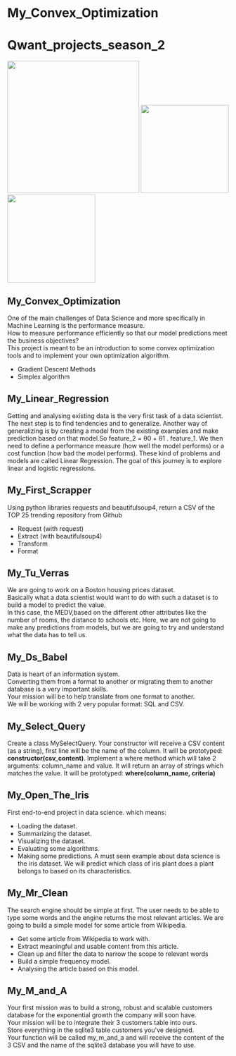 # My_Convex_Optimization

# Qwant_projects_season_2
<p float="left">
  <img src="https://scontent.fala4-2.fna.fbcdn.net/v/t1.0-9/87980785_134101034805249_1709733584689954816_o.png?_nc_cat=111&ccb=2&_nc_sid=e3f864&_nc_ohc=8KNQMSyDcS4AX_VIWRG&_nc_ht=scontent.fala4-2.fna&oh=602770287a6ad3abf58bf9a5940989ca&oe=5FF27F5E" width="300" />
  <img src="https://aifc.kz/files/news/857/img/bea-trener-08.jpg" width="200" /> 
  <img src="https://qwasar.io/wp-content/uploads/2019/07/Qwasar-Logo-07.png" width="200" />
</p>

## My_Convex_Optimization
One of the main challenges of Data Science and more specifically in Machine Learning is the performance measure. </br>
How to measure performance efficiently so that our model predictions meet the business objectives? </br>
This project is meant to be an introduction to some convex optimization tools and to implement your own optimization algorithm.</br>
* Gradient Descent Methods
* Simplex algorithm

## My_Linear_Regression
Getting and analysing existing data is the very first task of a data scientist. The next step is to find tendencies and to generalize. Another way of generalizing is by creating a model from the existing examples and make prediction based on that model.So 
feature_2 = θ0 + θ1 . feature_1. We then need to define a performance measure (how well the model performs) or a cost function (how bad the model performs).
These kind of problems and models are called Linear Regression.
The goal of this journey is to explore linear and logistic regressions.

## My_First_Scrapper
Using python libraries requests and beautifulsoup4, return a CSV of the TOP 25 trending repository from Github
* Request (with request)
* Extract (with beautifulsoup4)
* Transform
* Format

## My_Tu_Verras
We are going to work on a Boston housing prices dataset. </br> 
Basically what a data scientist would want to do with such a dataset is to build a model to predict the value.</br> 
In this case, the MEDV,based on the different other attributes like the number of rooms, the distance to schools etc. Here, we are not going to make any predictions from models, but we are going to try and understand what the data has to tell us.

## My_Ds_Babel
Data is heart of an information system. </br>
Converting them from a format to another or migrating them to another database is a very important skills.</br>
Your mission will be to help translate from one format to another. </br>
We will be working with 2 very popular format: SQL and CSV.</br>

## My_Select_Query
Create a class MySelectQuery.
Your constructor will receive a CSV content (as a string), first line will be the name of the column. It will be prototyped: **constructor(csv_content)**. Implement a where method which will take 2 arguments: column_name and value. It will return an array of strings which matches the value. It will be prototyped: **where(column_name, criteria)**

## My_Open_The_Iris
First end-to-end project in data science. which means:
* Loading the dataset.
* Summarizing the dataset.
* Visualizing the dataset.
* Evaluating some algorithms.
* Making some predictions.
A must seen example about data science is the iris dataset. We will predict which class of iris plant does a plant belongs to based on its characteristics.

## My_Mr_Clean
The search engine should be simple at first. The user needs to be able to type some words and the engine returns the most relevant articles. We are going to build a simple model for some article from Wikipedia.
* Get some article from Wikipedia to work with.
* Extract meaningful and usable content from this article.
* Clean up and filter the data to narrow the scope to relevant words
* Build a simple frequency model.
* Analysing the article based on this model.

## My_M_and_A
Your first mission was to build a strong, robust and scalable customers database for the exponential growth the company will soon have. </br>
Your mission will be to integrate their 3 customers table into ours.</br>
Store everything in the sqlite3 table customers you've designed. </br>
Your function will be called my_m_and_a and will receive the content of the 3 CSV and the name of the sqlite3 database you will have to use.